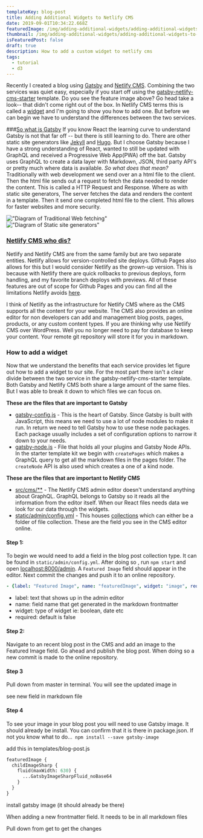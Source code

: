 ```yaml
---
templateKey: blog-post
title: Adding Additional Widgets to Netlify CMS
date: 2019-09-01T10:34:22.668Z
featuredImage: /img/adding-additional-widgets/adding-additional-widgets-to-netlify-cms-thumb.png
thumbnail: /img/adding-additional-widgets/adding-additional-widgets-to-netlify-cms-thumb.png
isFeaturedPost: false
draft: true
description: How to add a custom widget to netlify cms
tags:
  - tutorial
  - d3
---
```


Recently I created a blog using [Gatsby](https://www.gatsbyjs.org/) and [Netlify CMS](https://www.netlifycms.org/). Combining the two services was quiet easy, especially if you start off using the [gatsby-netlify-cms-starter](https://github.com/netlify-templates/gatsby-starter-netlify-cms) template. Do you see the feature image above? Go head take a look-- that didn't come right out of the box. In Netlify CMS terms this is called a [widget](https://www.netlifycms.org/docs/widgets/) and I'm going to show you how to add one. But before we can begin we have to understand the differences between the two services. 

###[So what is Gatsby](#what-is-gatsby)
If you know React the learning curve to understand Gatsby is not that far off -- but there is still learning to do. There are other static site generators like [Jekyll](https://jekyllrb.com/) and [Hugo](https://gohugo.io/). But I choose Gatsby because I have a strong understanding of React, wanted to still be updated with GraphQL and received a Progressive Web App(PWA) off the bat. Gatsby uses GraphQL to create a data layer with Markdown, JSON, third party API's or pretty much where data is available. _So what does that mean?_ Traditionally with web development we send over an a html file to the client. Then the html file sends out a request to fetch the data needed to render the content. This is called a HTTP Request and Response. Where as with static site generators, The server fetches the data and renders the content in a template. Then it send one completed html file to the client. This allows for faster websites and more security. 

!["Diagram of Traditional Web fetching"](/img/adding-additional-widgets/traditional-data-fetching-flow.png)
!["Diagram of Static site generators"](/img/static-site-generator-flow.png "Diagram of Static site generators")

### [Netlify CMS who dis?](#what-is-netlify-cms)
Netlify and Netlify CMS are from the same family but are two separate entities. Netlify allows for version-controlled site deploys. Github Pages also allows for this but I would consider Netlify as the grown-up version. This is because with Netlify there are quick rollbacks to previous deploys, form handling, and my favorite branch deploys with previews. All of these features are out of scope for Github Pages and you can find all the limitations Netlify avoids [here](https://www.netlify.com/github-pages-vs-netlify/). 

I think of Netlify as the infrastructure for Netlify CMS where as the CMS supports all the content for your website. The CMS also provides an online editor for non developers can add and management blog posts, pages, products, or any custom content types. If you are thinking why use Netlify CMS over WordPress. Well you no longer need to pay for database to keep your content. Your remote git repository will store it for you in markdown.

### How to add a widget
Now that we understand the benefits that each service provides let figure out how to add a widget to our site. For the most part there isn't a clear divide between the two service in the gatsby-netlify-cms-starter template. Both Gatsby and Netlify CMS both share a large amount of the same files. But I was able to break it down to which files we can focus on. 

**These are the files that are important to Gatsby**
- [gatsby-config.js](https://github.com/netlify-templates/gatsby-starter-netlify-cms/blob/master/gatsby-config.js) - This is the heart of Gatsby. Since Gatsby is built with JavaScript, this means we need to use a lot of node modules to make it run. In return we need to tell Gatsby how to use these node packages. Each package usually includes a set of configuration options to narrow it down to your needs.
- [gatsby-node.js](https://github.com/netlify-templates/gatsby-starter-netlify-cms/blob/master/gatsby-node.js) - File that holds all your plugins and Gatsby Node APIs. In the starter template kit we begin with `createPages` which makes a GraphQL query to get all the markdown files in the pages folder. The `createNode` API is also used which creates a one of a kind node.

**These are the files that are important to Netlify CMS**
- [src/cms/**](https://github.com/netlify-templates/gatsby-starter-netlify-cms/tree/master/src/cms) - The Netlify CMS admin editor doesn't understand anything about GraphQL. GraphQL belongs to Gatsby so it reads all the information from the editor itself. When our React files needs data we look for our data through the widgets.
- [static/admin/config.yml](https://github.com/netlify-templates/gatsby-starter-netlify-cms/blob/master/static/admin/config.yml) - This houses [collections](https://www.netlifycms.org/docs/collection-types/) which can either be a folder of file collection. These are the field you see in the CMS editor online.

#### Step 1:
To begin we would need to add a field in the blog post collection type. It can be found in `static/admin/config.yml`. After doing so , run `npm start` and open [localhost:8000/admin](http://localhost:8000/admin). A `Featured Image` field should appear in the editor. Next commit the changes and push it to an online repository.

```yaml
- {label: "Featured Image", name: "featuredImage", widget: "image", required: true}
```
- label: text that shows up in the admin editor
- name: field name that get generated in the markdown frontmatter
- widget: type of widget ie: boolean, date etc
- required: default is false 

#### Step 2:
Navigate to an recent blog post in the CMS and add an image to the Featured Image field. Go ahead and publish the blog post. When doing so a new commit is made to the online repository.

#### Step 3
Pull down from master in terminal. You will see the updated image in

see new field in markdown file

#### Step 4
To see your image in your blog post you will need to use Gatsby image. It should already be install. You can confirm that it is there in package.json. If not you know what to do...` npm install --save gatsby-image`

add this in templates/blog-post.js
```graphql
featuredImage {
  childImageSharp {
    fluid(maxWidth: 630) {
      ...GatsbyImageSharpFluid_noBase64
    }
  }
}
```
install gatsby image (it should already be there)

When adding a new frontmatter field. It needs to be in all markdown files

Pull down from get to get the changes
